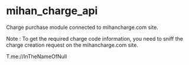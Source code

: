 # mihan_charge_api
Charge purchase module connected to mihancharge.com site.


Note : To get the required charge code information, you need to sniff the charge creation request on the mihancharge.com site.


T.me://InTheNameOfNull
